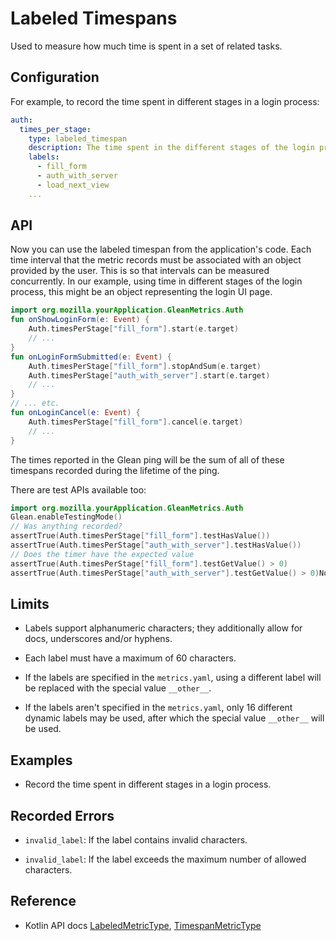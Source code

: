 # Labeled Timespans 

Used to measure how much time is spent in a set of related tasks.

## Configuration

For example, to record the time spent in different stages in a login process:

```YAML
auth:
  times_per_stage:
    type: labeled_timespan
    description: The time spent in the different stages of the login process.
    labels:
      - fill_form
      - auth_with_server
      - load_next_view
    ...
```

## API

Now you can use the labeled timespan from the application's code. 
Each time interval that the metric records must be associated with an object provided by the user. 
This is so that intervals can be measured concurrently. 
In our example, using time in different stages of the login process, this might be an object representing the login UI page.

```Kotlin
import org.mozilla.yourApplication.GleanMetrics.Auth
fun onShowLoginForm(e: Event) {
    Auth.timesPerStage["fill_form"].start(e.target)
    // ...
}
fun onLoginFormSubmitted(e: Event) {
    Auth.timesPerStage["fill_form"].stopAndSum(e.target)
    Auth.timesPerStage["auth_with_server"].start(e.target)
    // ...
}
// ... etc.
fun onLoginCancel(e: Event) {
    Auth.timesPerStage["fill_form"].cancel(e.target)
    // ...
}
```

The times reported in the Glean ping will be the sum of all of these timespans recorded during the lifetime of the ping.

There are test APIs available too:

```Kotlin
import org.mozilla.yourApplication.GleanMetrics.Auth
Glean.enableTestingMode()
// Was anything recorded?
assertTrue(Auth.timesPerStage["fill_form"].testHasValue())
assertTrue(Auth.timesPerStage["auth_with_server"].testHasValue())
// Does the timer have the expected value
assertTrue(Auth.timesPerStage["fill_form"].testGetValue() > 0)
assertTrue(Auth.timesPerStage["auth_with_server"].testGetValue() > 0)Now you can use the labeled counter from the application's code:
```

## Limits


* Labels support alphanumeric characters; they additionally allow for docs, underscores and/or hyphens.

* Each label must have a maximum of 60 characters.

* If the labels are specified in the `metrics.yaml`, using a different label will be replaced with the special value `__other__`.

* If the labels aren't specified in the `metrics.yaml`, only 16 different dynamic labels may be used, after which the special value `__other__` will be used.

## Examples

* Record the time spent in different stages in a login process.

## Recorded Errors

* `invalid_label`: If the label contains invalid characters.

* `invalid_label`: If the label exceeds the maximum number of allowed characters.

## Reference

* Kotlin API docs [LabeledMetricType](../../../javadoc/glean/mozilla.telemetry.glean.private/-labeled-metric-type/index.html), [TimespanMetricType](../../../javadoc/glean/mozilla.telemetry.glean.private/-timespan-metric-type/index.html)
